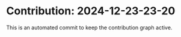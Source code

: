 # Contribution: 2024-12-23-23-20
This is an automated commit to keep the contribution graph active.
